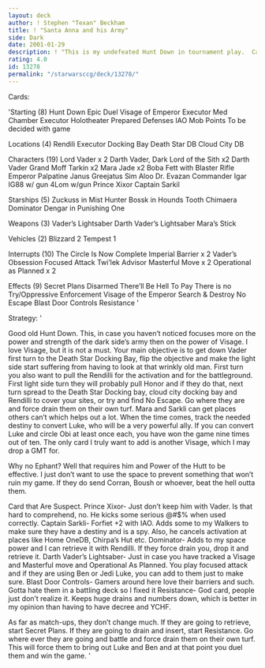 ```yaml
---
layout: deck
author: ! Stephen "Texan" Beckham
title: ! "Santa Anna and his Army"
side: Dark
date: 2001-01-29
description: ! "This is my undefeated Hunt Down in tournament play.  Came close by winning by one card, but it is still a win.  Has dueling capability but is mostly a battling Hunt Down"
rating: 4.0
id: 13278
permalink: "/starwarsccg/deck/13278/"
---
```

Cards: 

'Starting (8)
Hunt Down
Epic Duel
Visage of Emperor
Executor Med Chamber
Executor Holotheater
Prepared Defenses
IAO
Mob Points
To be decided with game

Locations (4)
Rendili
Executor Docking Bay
Death Star DB
Cloud City DB

Characters (19)
Lord Vader x 2
Darth Vader, Dark Lord of the Sith x2
Darth Vader
Grand Moff Tarkin x2
Mara Jade x2
Boba Fett with Blaster Rifle
Emperor Palpatine
Janus Greejatus
Sim Aloo
Dr. Evazan
Commander Igar
IG88 w/ gun
4Lom w/gun
Prince Xixor
Captain Sarkil

Starships (5)
Zuckuss in Mist Hunter
Bossk in Hounds Tooth
Chimaera
Dominator
Dengar in Punishing One

Weapons (3)
Vader’s Lightsaber
Darth Vader&#8217;s Lightsaber
Mara&#8217;s Stick

Vehicles (2)
Blizzard 2
Tempest 1

Interrupts (10)
The Circle Is Now Complete
Imperial Barrier x 2
Vader’s Obsession
Focused Attack
Twi&#8217;lek Advisor
Masterful Move x 2
Operational as Planned x 2

Effects (9)
Secret Plans
Disarmed
There’ll Be Hell To Pay
There is no Try/Oppressive Enforcement
Visage of the Emperor
Search & Destroy
No Escape
Blast Door Controls
Resistance
'

Strategy: '

Good old Hunt Down.  This, in case you haven&#8217;t noticed focuses more on the power and strength of the dark side&#8217;s army then on the power of Visage.  I love Visage, but it is not a must.  Your main objective is to get down Vader first turn to the Death Star Docking Bay, flip the objective and make the light side start suffering from having to look at that wrinkly old man.  First turn you also want to pull the Rendilli for the activation and for the battleground.  First light side turn they will probably pull Honor and if they do that, next turn spread to the Death Star Docking bay, cloud city docking bay and Rendilli to cover your sites, or try and find No Escape.  Go where they are and force drain them on their own turf.  Mara and Sarkli can get places others can&#8217;t which helps out a lot.  When the time comes, track the needed destiny to convert Luke, who will be a very powerful ally.  If you can convert Luke and circle Obi at least once each, you have won the game nine times out of ten.  The only card I truly want to add is another Visage, which I may drop a GMT for.

Why no Ephant?
Well that requires him and Power of the Hutt to be effective.  I just don&#8217;t want to use the space to prevent something that won&#8217;t ruin my game.  If they do send Corran, Boush or whoever, beat the hell outta them.

Card that Are Suspect.
Prince Xixor- Just don&#8217;t keep him with Vader.  Is that hard to comprehend, no.  He kicks some serious @#$% when used correctly.
Captain Sarkli- Forfiet +2 with IAO.  Adds some to my Walkers to make sure they have a destiny and is a spy.  Also, he cancels activation at places like Home OneDB, Chirpa&#8217;s Hut etc.
Dominator- Adds to my space power and I can retrieve it with Rendilli.	If they force drain you, drop it and retrieve it.
Darth Vader&#8217;s Lightsaber- Just in case you have tracked a Visage and Masterful move and Operational As Planned.  You play focused attack and if they are using Ben or Jedi Luke, you can add to them just to make sure.
Blast Door Controls- Gamers around here love their barriers and such.  Gotta hate them in a battling deck so I fixed it
Resistance- God card, people just don&#8217;t realize it.  Keeps huge drains and numbers down, which is better in my opinion than having to have decree and YCHF.


As far as match-ups, they don&#8217;t change much.	If they are going to retrieve, start Secret Plans.  If they are going to drain and insert, start Resistance.  Go where ever they are going and battle and force drain them on their own turf.	This will force them to bring out Luke and Ben and at that point you duel them and win the game.
'
